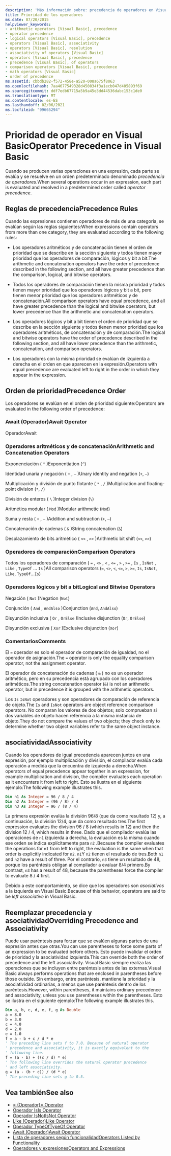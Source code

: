 ```yaml
---
description: 'Más información sobre: precedencia de operadores en Visual Basic'
title: Prioridad de los operadores
ms.date: 07/20/2015
helpviewer_keywords:
- arithmetic operators [Visual Basic], precedence
- operator precedence
- logical operators [Visual Basic], precedence
- operators [Visual Basic], associativity
- operators [Visual Basic], resolution
- associativity of operators [Visual Basic]
- operators [Visual Basic], precedence
- precedence [Visual Basic], of operators
- comparison operators [Visual Basic], precedence
- math operators [Visual Basic]
- order of precedence
ms.assetid: cbbdb282-f572-458e-a520-008a675f8063
ms.openlocfilehash: 7aa4677549328d450834f3a1ecb047d405893f69
ms.sourcegitcommit: ddf7edb67715a5b9a45e3dd44536dabc153c1de0
ms.translationtype: MT
ms.contentlocale: es-ES
ms.lasthandoff: 02/06/2021
ms.locfileid: "99665294"
---
```

# <a name="operator-precedence-in-visual-basic"></a><span data-ttu-id="22b61-103">Prioridad de operador en Visual Basic</span><span class="sxs-lookup"><span data-stu-id="22b61-103">Operator Precedence in Visual Basic</span></span>

<span data-ttu-id="22b61-104">Cuando se producen varias operaciones en una expresión, cada parte se evalúa y se resuelve en un orden predeterminado denominado *precedencia de operadores*.</span><span class="sxs-lookup"><span data-stu-id="22b61-104">When several operations occur in an expression, each part is evaluated and resolved in a predetermined order called *operator precedence*.</span></span>

## <a name="precedence-rules"></a><span data-ttu-id="22b61-105">Reglas de precedencia</span><span class="sxs-lookup"><span data-stu-id="22b61-105">Precedence Rules</span></span>

 <span data-ttu-id="22b61-106">Cuando las expresiones contienen operadores de más de una categoría, se evalúan según las reglas siguientes:</span><span class="sxs-lookup"><span data-stu-id="22b61-106">When expressions contain operators from more than one category, they are evaluated according to the following rules:</span></span>

- <span data-ttu-id="22b61-107">Los operadores aritméticos y de concatenación tienen el orden de prioridad que se describe en la sección siguiente y todos tienen mayor prioridad que los operadores de comparación, lógicos y bit a bit.</span><span class="sxs-lookup"><span data-stu-id="22b61-107">The arithmetic and concatenation operators have the order of precedence described in the following section, and all have greater precedence than the comparison, logical, and bitwise operators.</span></span>

- <span data-ttu-id="22b61-108">Todos los operadores de comparación tienen la misma prioridad y todos tienen mayor prioridad que los operadores lógicos y bit a bit, pero tienen menor prioridad que los operadores aritméticos y de concatenación.</span><span class="sxs-lookup"><span data-stu-id="22b61-108">All comparison operators have equal precedence, and all have greater precedence than the logical and bitwise operators, but lower precedence than the arithmetic and concatenation operators.</span></span>

- <span data-ttu-id="22b61-109">Los operadores lógicos y bit a bit tienen el orden de prioridad que se describe en la sección siguiente y todos tienen menor prioridad que los operadores aritméticos, de concatenación y de comparación.</span><span class="sxs-lookup"><span data-stu-id="22b61-109">The logical and bitwise operators have the order of precedence described in the following section, and all have lower precedence than the arithmetic, concatenation, and comparison operators.</span></span>

- <span data-ttu-id="22b61-110">Los operadores con la misma prioridad se evalúan de izquierda a derecha en el orden en que aparecen en la expresión.</span><span class="sxs-lookup"><span data-stu-id="22b61-110">Operators with equal precedence are evaluated left to right in the order in which they appear in the expression.</span></span>

## <a name="precedence-order"></a><span data-ttu-id="22b61-111">Orden de prioridad</span><span class="sxs-lookup"><span data-stu-id="22b61-111">Precedence Order</span></span>

 <span data-ttu-id="22b61-112">Los operadores se evalúan en el orden de prioridad siguiente:</span><span class="sxs-lookup"><span data-stu-id="22b61-112">Operators are evaluated in the following order of precedence:</span></span>

### <a name="await-operator"></a><span data-ttu-id="22b61-113">Await (Operador)</span><span class="sxs-lookup"><span data-stu-id="22b61-113">Await Operator</span></span>

 <span data-ttu-id="22b61-114">Operador</span><span class="sxs-lookup"><span data-stu-id="22b61-114">Await</span></span>

### <a name="arithmetic-and-concatenation-operators"></a><span data-ttu-id="22b61-115">Operadores aritméticos y de concatenación</span><span class="sxs-lookup"><span data-stu-id="22b61-115">Arithmetic and Concatenation Operators</span></span>

 <span data-ttu-id="22b61-116">Exponenciación ( `^` )</span><span class="sxs-lookup"><span data-stu-id="22b61-116">Exponentiation (`^`)</span></span>

 <span data-ttu-id="22b61-117">Identidad unaria y negación ( `+` , `–` )</span><span class="sxs-lookup"><span data-stu-id="22b61-117">Unary identity and negation (`+`, `–`)</span></span>

 <span data-ttu-id="22b61-118">Multiplicación y división de punto flotante ( `*` , `/` )</span><span class="sxs-lookup"><span data-stu-id="22b61-118">Multiplication and floating-point division (`*`, `/`)</span></span>

 <span data-ttu-id="22b61-119">División de enteros ( `\` )</span><span class="sxs-lookup"><span data-stu-id="22b61-119">Integer division (`\`)</span></span>

 <span data-ttu-id="22b61-120">Aritmética modular ( `Mod` )</span><span class="sxs-lookup"><span data-stu-id="22b61-120">Modular arithmetic (`Mod`)</span></span>

 <span data-ttu-id="22b61-121">Suma y resta ( `+` , `–` )</span><span class="sxs-lookup"><span data-stu-id="22b61-121">Addition and subtraction (`+`, `–`)</span></span>

 <span data-ttu-id="22b61-122">Concatenación de cadenas ( `&` )</span><span class="sxs-lookup"><span data-stu-id="22b61-122">String concatenation (`&`)</span></span>

 <span data-ttu-id="22b61-123">Desplazamiento de bits aritmético ( `<<` , `>>` )</span><span class="sxs-lookup"><span data-stu-id="22b61-123">Arithmetic bit shift (`<<`, `>>`)</span></span>

### <a name="comparison-operators"></a><span data-ttu-id="22b61-124">Operadores de comparación</span><span class="sxs-lookup"><span data-stu-id="22b61-124">Comparison Operators</span></span>

 <span data-ttu-id="22b61-125">Todos los operadores de comparación ( `=` , `<>` , `<` , `<=` , `>` , `>=` , `Is` , `IsNot` , `Like` , `TypeOf` ... `Is` )</span><span class="sxs-lookup"><span data-stu-id="22b61-125">All comparison operators (`=`, `<>`, `<`, `<=`, `>`, `>=`, `Is`, `IsNot`, `Like`, `TypeOf`...`Is`)</span></span>

### <a name="logical-and-bitwise-operators"></a><span data-ttu-id="22b61-126">Operadores lógicos y bit a bit</span><span class="sxs-lookup"><span data-stu-id="22b61-126">Logical and Bitwise Operators</span></span>

 <span data-ttu-id="22b61-127">Negación ( `Not` )</span><span class="sxs-lookup"><span data-stu-id="22b61-127">Negation (`Not`)</span></span>

 <span data-ttu-id="22b61-128">Conjunción ( `And` , `AndAlso` )</span><span class="sxs-lookup"><span data-stu-id="22b61-128">Conjunction (`And`, `AndAlso`)</span></span>

 <span data-ttu-id="22b61-129">Disyunción inclusiva ( `Or` , `OrElse` )</span><span class="sxs-lookup"><span data-stu-id="22b61-129">Inclusive disjunction (`Or`, `OrElse`)</span></span>

 <span data-ttu-id="22b61-130">Disyunción exclusiva ( `Xor` )</span><span class="sxs-lookup"><span data-stu-id="22b61-130">Exclusive disjunction (`Xor`)</span></span>

### <a name="comments"></a><span data-ttu-id="22b61-131">Comentarios</span><span class="sxs-lookup"><span data-stu-id="22b61-131">Comments</span></span>

 <span data-ttu-id="22b61-132">El `=` operador es solo el operador de comparación de igualdad, no el operador de asignación.</span><span class="sxs-lookup"><span data-stu-id="22b61-132">The `=` operator is only the equality comparison operator, not the assignment operator.</span></span>

 <span data-ttu-id="22b61-133">El operador de concatenación de cadenas ( `&` ) no es un operador aritmético, pero en su precedencia está agrupado con los operadores aritméticos.</span><span class="sxs-lookup"><span data-stu-id="22b61-133">The string concatenation operator (`&`) is not an arithmetic operator, but in precedence it is grouped with the arithmetic operators.</span></span>

 <span data-ttu-id="22b61-134">Los `Is` `IsNot` operadores y son operadores de comparación de referencia de objeto.</span><span class="sxs-lookup"><span data-stu-id="22b61-134">The `Is` and `IsNot` operators are object reference comparison operators.</span></span> <span data-ttu-id="22b61-135">No comparan los valores de dos objetos; solo comprueban si dos variables de objeto hacen referencia a la misma instancia de objeto.</span><span class="sxs-lookup"><span data-stu-id="22b61-135">They do not compare the values of two objects; they check only to determine whether two object variables refer to the same object instance.</span></span>

## <a name="associativity"></a><span data-ttu-id="22b61-136">asociatividad</span><span class="sxs-lookup"><span data-stu-id="22b61-136">Associativity</span></span>

 <span data-ttu-id="22b61-137">Cuando los operadores de igual precedencia aparecen juntos en una expresión, por ejemplo multiplicación y división, el compilador evalúa cada operación a medida que la encuentra de izquierda a derecha.</span><span class="sxs-lookup"><span data-stu-id="22b61-137">When operators of equal precedence appear together in an expression, for example multiplication and division, the compiler evaluates each operation as it encounters it from left to right.</span></span> <span data-ttu-id="22b61-138">Esto se ilustra en el siguiente ejemplo:</span><span class="sxs-lookup"><span data-stu-id="22b61-138">The following example illustrates this.</span></span>

```vb
Dim n1 As Integer = 96 / 8 / 4
Dim n2 As Integer = (96 / 8) / 4
Dim n3 As Integer = 96 / (8 / 4)
```

 <span data-ttu-id="22b61-139">La primera expresión evalúa la división 96/8 (que da como resultado 12) y, a continuación, la división 12/4, que da como resultado tres.</span><span class="sxs-lookup"><span data-stu-id="22b61-139">The first expression evaluates the division 96 / 8 (which results in 12) and then the division 12 / 4, which results in three.</span></span> <span data-ttu-id="22b61-140">Dado que el compilador evalúa las operaciones de `n1` izquierda a derecha, la evaluación es la misma cuando ese orden se indica explícitamente para `n2` .</span><span class="sxs-lookup"><span data-stu-id="22b61-140">Because the compiler evaluates the operations for `n1` from left to right, the evaluation is the same when that order is explicitly indicated for `n2`.</span></span> <span data-ttu-id="22b61-141">`n1`Y `n2` tienen el resultado de tres.</span><span class="sxs-lookup"><span data-stu-id="22b61-141">Both `n1` and `n2` have a result of three.</span></span> <span data-ttu-id="22b61-142">Por el contrario, `n3` tiene un resultado de 48, porque los paréntesis obligan al compilador a evaluar 8/4 primero.</span><span class="sxs-lookup"><span data-stu-id="22b61-142">By contrast, `n3` has a result of 48, because the parentheses force the compiler to evaluate 8 / 4 first.</span></span>

 <span data-ttu-id="22b61-143">Debido a este comportamiento, se dice que los operadores son *asociativos* a la izquierda en Visual Basic.</span><span class="sxs-lookup"><span data-stu-id="22b61-143">Because of this behavior, operators are said to be *left associative* in Visual Basic.</span></span>

## <a name="overriding-precedence-and-associativity"></a><span data-ttu-id="22b61-144">Reemplazar precedencia y asociatividad</span><span class="sxs-lookup"><span data-stu-id="22b61-144">Overriding Precedence and Associativity</span></span>

 <span data-ttu-id="22b61-145">Puede usar paréntesis para forzar que se evalúen algunas partes de una expresión antes que otras.</span><span class="sxs-lookup"><span data-stu-id="22b61-145">You can use parentheses to force some parts of an expression to be evaluated before others.</span></span> <span data-ttu-id="22b61-146">Esto puede invalidar el orden de prioridad y la asociatividad izquierda.</span><span class="sxs-lookup"><span data-stu-id="22b61-146">This can override both the order of precedence and the left associativity.</span></span> <span data-ttu-id="22b61-147">Visual Basic siempre realiza las operaciones que se incluyen entre paréntesis antes de las externas.</span><span class="sxs-lookup"><span data-stu-id="22b61-147">Visual Basic always performs operations that are enclosed in parentheses before those outside.</span></span> <span data-ttu-id="22b61-148">Sin embargo, entre paréntesis, mantiene la prioridad y la asociatividad ordinarias, a menos que use paréntesis dentro de los paréntesis.</span><span class="sxs-lookup"><span data-stu-id="22b61-148">However, within parentheses, it maintains ordinary precedence and associativity, unless you use parentheses within the parentheses.</span></span> <span data-ttu-id="22b61-149">Esto se ilustra en el siguiente ejemplo:</span><span class="sxs-lookup"><span data-stu-id="22b61-149">The following example illustrates this.</span></span>

```vb
Dim a, b, c, d, e, f, g As Double
a = 8.0
b = 3.0
c = 4.0
d = 2.0
e = 1.0
f = a - b + c / d * e
' The preceding line sets f to 7.0. Because of natural operator
' precedence and associativity, it is exactly equivalent to the
' following line.
f = (a - b) + ((c / d) * e)
' The following line overrides the natural operator precedence
' and left associativity.
g = (a - (b + c)) / (d * e)
' The preceding line sets g to 0.5.
```

## <a name="see-also"></a><span data-ttu-id="22b61-150">Vea también</span><span class="sxs-lookup"><span data-stu-id="22b61-150">See also</span></span>

- [<span data-ttu-id="22b61-151">= (Operador)</span><span class="sxs-lookup"><span data-stu-id="22b61-151">= Operator</span></span>](assignment-operator.md)
- [<span data-ttu-id="22b61-152">Operador Is</span><span class="sxs-lookup"><span data-stu-id="22b61-152">Is Operator</span></span>](is-operator.md)
- [<span data-ttu-id="22b61-153">Operador IsNot</span><span class="sxs-lookup"><span data-stu-id="22b61-153">IsNot Operator</span></span>](isnot-operator.md)
- [<span data-ttu-id="22b61-154">Like (Operador)</span><span class="sxs-lookup"><span data-stu-id="22b61-154">Like Operator</span></span>](like-operator.md)
- [<span data-ttu-id="22b61-155">Operador TypeOf</span><span class="sxs-lookup"><span data-stu-id="22b61-155">TypeOf Operator</span></span>](typeof-operator.md)
- [<span data-ttu-id="22b61-156">Await (Operador)</span><span class="sxs-lookup"><span data-stu-id="22b61-156">Await Operator</span></span>](await-operator.md)
- [<span data-ttu-id="22b61-157">Lista de operadores según funcionalidad</span><span class="sxs-lookup"><span data-stu-id="22b61-157">Operators Listed by Functionality</span></span>](operators-listed-by-functionality.md)
- [<span data-ttu-id="22b61-158">Operadores y expresiones</span><span class="sxs-lookup"><span data-stu-id="22b61-158">Operators and Expressions</span></span>](../../programming-guide/language-features/operators-and-expressions/index.md)
